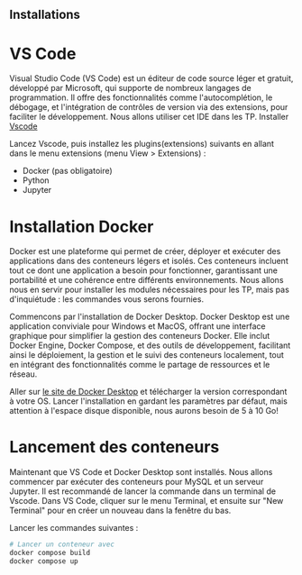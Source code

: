 Installations
---

# VS Code

Visual Studio Code (VS Code) est un éditeur de code source léger et gratuit, développé par Microsoft, qui supporte de nombreux langages de programmation. Il offre des fonctionnalités comme l'autocomplétion, le débogage, et l'intégration de contrôles de version via des extensions, pour faciliter le développement. Nous allons utiliser cet IDE dans les TP. 
Installer [Vscode](https://code.visualstudio.com/download)

Lancez Vscode, puis installez les plugins(extensions) suivants en allant dans le menu extensions (menu View > Extensions) : 
- Docker (pas obligatoire)
- Python
- Jupyter

# Installation Docker

Docker est une plateforme qui permet de créer, déployer et exécuter des applications dans des conteneurs légers et isolés. Ces conteneurs incluent tout ce dont une application a besoin pour fonctionner, garantissant une portabilité et une cohérence entre différents environnements. Nous allons nous en servir pour installer les modules nécessaires pour les TP, mais pas d'inquiétude : les commandes vous serons fournies.

Commencons par l'installation de Docker Desktop.
Docker Desktop est une application conviviale pour Windows et MacOS, offrant une interface graphique pour simplifier la gestion des conteneurs Docker. Elle inclut Docker Engine, Docker Compose, et des outils de développement, facilitant ainsi le déploiement, la gestion et le suivi des conteneurs localement, tout en intégrant des fonctionnalités comme le partage de ressources et le réseau.

Aller sur [le site de Docker Desktop](https://www.docker.com/products/docker-desktop/) et télécharger la version correspondant à votre OS.
Lancer l'installation en gardant les paramètres par défaut, mais attention à l'espace disque disponible, nous aurons besoin de 5 à 10 Go!

# Lancement des conteneurs

Maintenant que VS Code et Docker Desktop sont installés. Nous allons commencer par exécuter des conteneurs pour MySQL et un serveur Jupyter. Il est recommandé de lancer la commande dans un terminal de Vscode. Dans VS Code, cliquer sur le menu Terminal, et ensuite sur "New Terminal" pour en créer un nouveau dans la fenêtre du bas.

Lancer les commandes suivantes : 

```bash
# Lancer un conteneur avec 
docker compose build
docker compose up
```